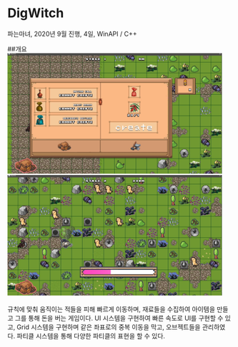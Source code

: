 # DigWitch
파는마녀, 2020년 9월 진행, 4일, WinAPI / C++ </br>

##개요 </br>
<img src="https://github.com/fool8474/DigWitch/blob/main/ScreenShot/DigWitchScreenShot%20(1).jpg" width="480px" height="270px"></img>
<img src="https://github.com/fool8474/DigWitch/blob/main/ScreenShot/DigWitchScreenShot%20(2).jpg" width="480px" height="270px"></img></br>
</br>
규칙에 맞춰 움직이는 적들을 피해 빠르게 이동하며, 재료들을 수집하여 아이템을 만들고 그를 통해 돈을 버는 게임이다.
UI 시스템을 구현하여 빠른 속도로 UI를 구현할 수 있고, 
Grid 시스템을 구현하며 같은 좌표로의 중복 이동을 막고, 오브젝트들을 관리하였다.
파티클 시스템을 통해 다양한 파티클의 표현을 할 수 있다.

